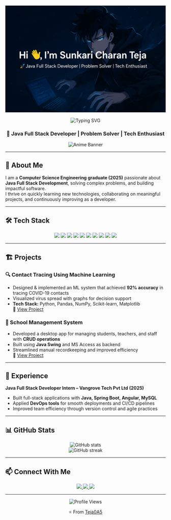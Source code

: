 <p align="center">
  <img src="https://raw.githubusercontent.com/Teja0A5/Teja0A5/main/Man-with-Laptop.png" width="540" alt="Man with laptop"/>
</p>


<p align="center">
  <img src="https://readme-typing-svg.demolab.com?font=Fira+Code&duration=2000&pause=500&color=33EAF7&center=true&vCenter=true&width=340&lines=I'm+Charan+Teja;" alt="Typing SVG" />
</p>

<h3 align="center">🚀 Java Full Stack Developer | Problem Solver | Tech Enthusiast</h3>

<p align="center">
  <img src="https://raw.githubusercontent.com/Teja0A5/Teja0A5/main/assets/solo-leveling-banner.gif" width="700" alt="Anime Banner"/>
</p>

---

## 🎯 About Me
I am a **Computer Science Engineering graduate (2025)** passionate about **Java Full Stack Development**, solving complex problems, and building impactful software.  
I thrive on quickly learning new technologies, collaborating on meaningful projects, and continuously improving as a developer.

---

## 🛠️ Tech Stack
<p align="center">
  <img src="https://img.shields.io/badge/Java-%23ED8B00.svg?style=for-the-badge&logo=java&logoColor=white"/>
  <img src="https://img.shields.io/badge/Spring%20Boot-%236DB33F.svg?style=for-the-badge&logo=spring&logoColor=white"/>
  <img src="https://img.shields.io/badge/JavaScript-%23F7DF1E.svg?style=for-the-badge&logo=javascript&logoColor=black"/>
  <img src="https://img.shields.io/badge/HTML5-%23E34F26.svg?style=for-the-badge&logo=html5&logoColor=white"/>
  <img src="https://img.shields.io/badge/CSS3-%231572B6.svg?style=for-the-badge&logo=css3&logoColor=white"/>
  <img src="https://img.shields.io/badge/Bootstrap-%23563D7C.svg?style=for-the-badge&logo=bootstrap&logoColor=white"/>
  <img src="https://img.shields.io/badge/MySQL-%2300f.svg?style=for-the-badge&logo=mysql&logoColor=white"/>
  <img src="https://img.shields.io/badge/Oracle-%23F80000.svg?style=for-the-badge&logo=oracle&logoColor=white"/>
  <img src="https://img.shields.io/badge/Git-%23F05032.svg?style=for-the-badge&logo=git&logoColor=white"/>
  <img src="https://img.shields.io/badge/GitHub-%23121011.svg?style=for-the-badge&logo=github&logoColor=white"/>
</p>

---

## 🏗️ Projects
### 🔍 Contact Tracing Using Machine Learning
- Designed & implemented an ML system that achieved **92% accuracy** in tracing COVID-19 contacts  
- Visualized virus spread with graphs for decision support  
- **Tech Stack:** Python, Pandas, NumPy, Scikit-learn, Matplotlib  
🔗 [View Project](https://github.com/Teja0A5/contract-tracing-/tree/main/contract%20tracing%20using%20machine%20learning)

### 🏫 School Management System
- Developed a desktop app for managing students, teachers, and staff with **CRUD operations**  
- Built using **Java Swing** and MS Access as backend  
- Streamlined manual recordkeeping and improved efficiency  
🔗 [View Project](https://github.com/Teja0A5/Student_Management_System)

---

## 💼 Experience
**Java Full Stack Developer Intern – Vangrove Tech Pvt Ltd (2025)**  
- Built full-stack applications with **Java, Spring Boot, Angular, MySQL**  
- Applied **DevOps tools** for smooth deployments and CI/CD pipelines  
- Improved team efficiency through version control and agile practices  

---

## 📊 GitHub Stats
<p align="center">
  <img src="https://github-readme-stats.vercel.app/api?username=Teja0A5&show_icons=true&theme=tokyonight" alt="GitHub stats"/>
  <br/>
  <img src="https://github-readme-streak-stats.herokuapp.com/?user=Teja0A5&theme=tokyonight" alt="GitHub streak"/>
</p>

---

## 📫 Connect With Me
<p align="center">
  <a href="https://linkedin.com/in/charan-teja-2b0538246" target="_blank">
    <img src="https://img.shields.io/badge/LinkedIn-blue?logo=linkedin&logoColor=white&style=for-the-badge"/>
  </a>
  <a href="https://github.com/Teja0A5" target="_blank">
    <img src="https://img.shields.io/badge/GitHub-black?logo=github&logoColor=white&style=for-the-badge"/>
  </a>
  <a href="mailto:scharanteja@gmail.com" target="_blank">
    <img src="https://img.shields.io/badge/Email-%23D44638.svg?style=for-the-badge&logo=gmail&logoColor=white"/>
  </a>
</p>

---

<p align="center">
  <img src="https://komarev.com/ghpvc/?username=Teja0A5&label=Profile%20views&color=blueviolet&style=flat" alt="Profile Views" />
</p>
<p align="center">⭐️ From <a href="https://github.com/Teja0A5">Teja0A5</a></p>



